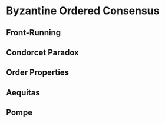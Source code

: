 # Byzantine Ordered Consensus

## Front-Running

## Condorcet Paradox

## Order Properties

## Aequitas

## Pompe
